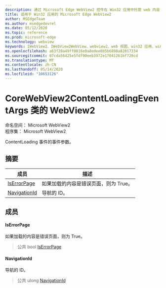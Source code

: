 ```yaml
---
description: 通过 Microsoft Edge WebView2 控件在 Win32 应用中托管 web 内容
title: 适用于 Win32 应用的 Microsoft Edge WebView2
author: MSEdgeTeam
ms.author: msedgedevrel
ms.date: 05/12/2020
ms.topic: reference
ms.prod: microsoft-edge
ms.technology: webview
keywords: IWebView2、IWebView2WebView、webview2、web 视图、win32 应用、win32、edge、ICoreWebView2、ICoreWebView2Controller、浏览器控件、边缘 html
ms.openlocfilehash: a63f20a49ff0816e0a8edee0b5b6898a82017334
ms.sourcegitcommit: 07cda56425e5fdf90eeb3972e17041261bf720cd
ms.translationtype: MT
ms.contentlocale: zh-CN
ms.lasthandoff: 05/14/2020
ms.locfileid: "10653126"
---
```

# CoreWebView2ContentLoadingEventArgs 类的 WebView2 

命名空间： Microsoft WebView2 \
程序集： Microsoft WebView2

ContentLoading 事件的事件参数。

## 摘要

 成员                        | 描述
--------------------------------|---------------------------------------------
[IsErrorPage](#iserrorpage) | 如果加载的内容是错误页面，则为 True。
[NavigationId](#navigationid) | 导航的 ID。

## 成员

#### IsErrorPage 

如果加载的内容是错误页面，则为 True。

> 公共 bool [IsErrorPage](#iserrorpage)

#### NavigationId 

导航的 ID。

> 公共 ulong [NavigationId](#navigationid)

